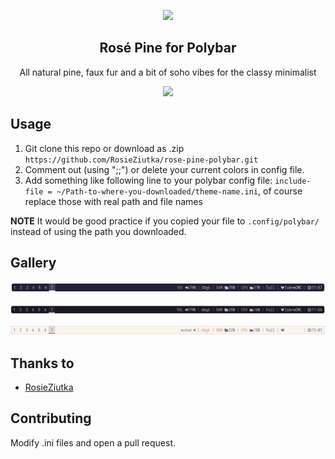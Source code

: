 <p align="center">
    <img src="https://github.com/rose-pine/rose-pine-theme/raw/main/assets/icon.png" width="80" />
    <h2 align="center">Rosé Pine for Polybar</h2>
</p>

<p align="center">All natural pine, faux fur and a bit of soho vibes for the classy minimalist</p>

<p align="center">
    <a href="https://github.com/rose-pine/rose-pine-theme">
        <img src="https://repository-images.githubusercontent.com/642308741/f853e5b1-2b9e-4b6f-b8bb-3b026da80149" />
    </a>
</p>

## Usage

1. Git clone this repo or download as .zip `https://github.com/RosieZiutka/rose-pine-polybar.git`
2. Comment out (using ";;") or delete your current colors in config file.
3. Add something like following line to your polybar config file: `include-file = ~/Path-to-where-you-downloaded/theme-name.ini`, of course replace those with real path and file names

**NOTE** It would be good practice if you copied your file to `.config/polybar/` instead of using the path you downloaded.

## Gallery

![Rosé Pine with Polybar](https://github.com/RosieZiutka/rose-pine-polybar/blob/main/rose-pine.png)

![Rosé Pine Moon with Polybar](https://github.com/RosieZiutka/rose-pine-polybar/blob/main/rose-pine-moon.png)

![Rosé Pine Dawn with Polybar](https://github.com/RosieZiutka/rose-pine-polybar/blob/main/rose-pine-dawn.png)

## Thanks to

- [RosieZiutka](https://github.com/RosieZiutka)

## Contributing
Modify .ini files and open a pull request.


